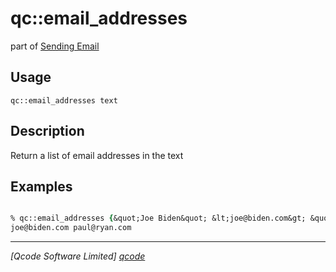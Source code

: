 qc::email_addresses
===================

part of [Sending Email](../qc/wiki/SendingEmail)

Usage
-----
`qc::email_addresses text`

Description
-----------
Return a list of email addresses in the text

Examples
--------
```tcl

% qc::email_addresses {&quot;Joe Biden&quot; &lt;joe@biden.com&gt; &quot;Paul Ryan&quot; &lt;paul@ryan.com&gt;}
joe@biden.com paul@ryan.com

```

----------------------------------
*[Qcode Software Limited] [qcode]*

[qcode]: http://www.qcode.co.uk "Qcode Software"